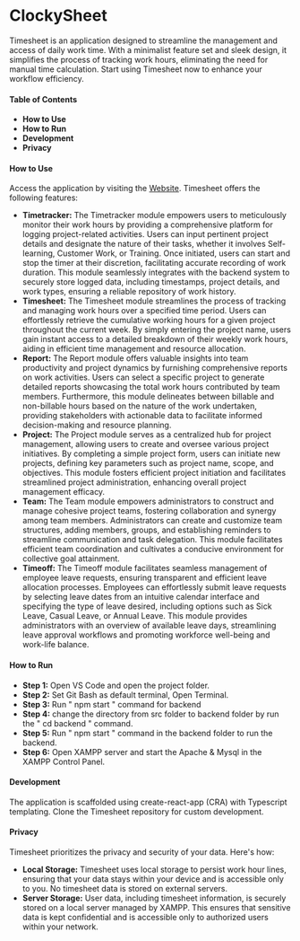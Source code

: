 # ClockySheet

Timesheet is an application designed to streamline the management and access of daily work time. With a minimalist feature set and sleek design, it simplifies the process of tracking work hours, eliminating the need for manual time calculation. Start using Timesheet now to enhance your workflow efficiency.

#### Table of Contents
- **How to Use**
- **How to Run**
- **Development**
- **Privacy**

#### How to Use
Access the application by visiting the [Website](https://timesheet.js.org). Timesheet offers the following features:

- **Timetracker:** The Timetracker module empowers users to meticulously monitor their work hours by providing a comprehensive platform for logging project-related activities. Users can input pertinent project details and designate the nature of their tasks, whether it involves Self-learning, Customer Work, or Training. Once initiated, users can start and stop the timer at their discretion, facilitating accurate recording of work duration. This module seamlessly integrates with the backend system to securely store logged data, including timestamps, project details, and work types, ensuring a reliable repository of work history.
- **Timesheet:** The Timesheet module streamlines the process of tracking and managing work hours over a specified time period. Users can effortlessly retrieve the cumulative working hours for a given project throughout the current week. By simply entering the project name, users gain instant access to a detailed breakdown of their weekly work hours, aiding in efficient time management and resource allocation.
- **Report:** The Report module offers valuable insights into team productivity and project dynamics by furnishing comprehensive reports on work activities. Users can select a specific project to generate detailed reports showcasing the total work hours contributed by team members. Furthermore, this module delineates between billable and non-billable hours based on the nature of the work undertaken, providing stakeholders with actionable data to facilitate informed decision-making and resource planning.
- **Project:** The Project module serves as a centralized hub for project management, allowing users to create and oversee various project initiatives. By completing a simple project form, users can initiate new projects, defining key parameters such as project name, scope, and objectives. This module fosters efficient project initiation and facilitates streamlined project administration, enhancing overall project management efficacy.
- **Team:** The Team module empowers administrators to construct and manage cohesive project teams, fostering collaboration and synergy among team members. Administrators can create and customize team structures, adding members, groups, and establishing reminders to streamline communication and task delegation. This module facilitates efficient team coordination and cultivates a conducive environment for collective goal attainment.
- **Timeoff:** The Timeoff module facilitates seamless management of employee leave requests, ensuring transparent and efficient leave allocation processes. Employees can effortlessly submit leave requests by selecting leave dates from an intuitive calendar interface and specifying the type of leave desired, including options such as Sick Leave, Casual Leave, or Annual Leave. This module provides administrators with an overview of available leave days, streamlining leave approval workflows and promoting workforce well-being and work-life balance.

#### How to Run
- **Step 1:** Open VS Code and open the project folder.
- **Step 2:** Set Git Bash as default terminal, Open Terminal.
- **Step 3:** Run " npm start " command for backend
- **Step 4:** change the directory from src folder to backend folder by run the " cd backend " command.
- **Step 5:** Run " npm start " command in the backend folder to run the backend.
- **Step 6:** Open XAMPP server and start the Apache & Mysql in the XAMPP Control Panel.

#### Development
The application is scaffolded using create-react-app (CRA) with Typescript templating. Clone the Timesheet repository for custom development.

#### Privacy
Timesheet prioritizes the privacy and security of your data. Here's how:

- **Local Storage:** Timesheet uses local storage to persist work hour lines, ensuring that your data stays within your device and is accessible only to you. No timesheet data is stored on external servers.
- **Server Storage:** User data, including timesheet information, is securely stored on a local server managed by XAMPP. This ensures that sensitive data is kept confidential and is accessible only to authorized users within your network.

